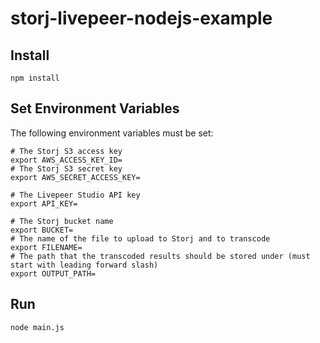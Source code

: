 # storj-livepeer-nodejs-example

## Install

```
npm install
```

## Set Environment Variables

The following environment variables must be set:

```
# The Storj S3 access key
export AWS_ACCESS_KEY_ID=
# The Storj S3 secret key
export AWS_SECRET_ACCESS_KEY=

# The Livepeer Studio API key
export API_KEY=

# The Storj bucket name
export BUCKET=
# The name of the file to upload to Storj and to transcode
export FILENAME=
# The path that the transcoded results should be stored under (must start with leading forward slash)
export OUTPUT_PATH=
```

## Run

```
node main.js
```